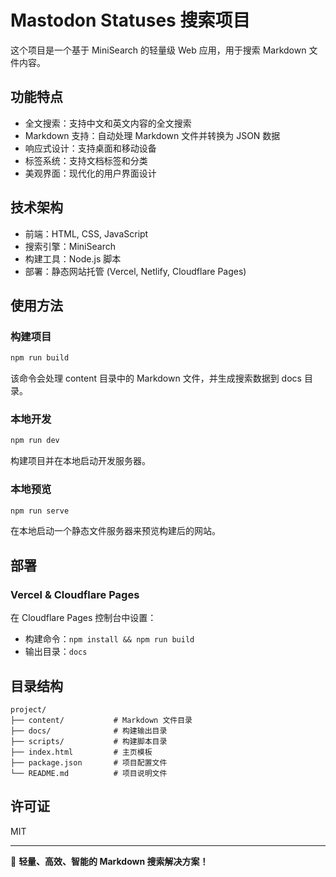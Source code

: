 # Mastodon Statuses 搜索项目

这个项目是一个基于 MiniSearch 的轻量级 Web 应用，用于搜索 Markdown 文件内容。

## 功能特点

- 全文搜索：支持中文和英文内容的全文搜索
- Markdown 支持：自动处理 Markdown 文件并转换为 JSON 数据
- 响应式设计：支持桌面和移动设备
- 标签系统：支持文档标签和分类
- 美观界面：现代化的用户界面设计

## 技术架构

- 前端：HTML, CSS, JavaScript
- 搜索引擎：MiniSearch
- 构建工具：Node.js 脚本
- 部署：静态网站托管 (Vercel, Netlify, Cloudflare Pages)

## 使用方法

### 构建项目

```bash
npm run build
```

该命令会处理 content 目录中的 Markdown 文件，并生成搜索数据到 docs 目录。

### 本地开发

```bash
npm run dev
```

构建项目并在本地启动开发服务器。

### 本地预览

```bash
npm run serve
```

在本地启动一个静态文件服务器来预览构建后的网站。

## 部署

### Vercel & Cloudflare Pages

在 Cloudflare Pages 控制台中设置：

- 构建命令：`npm install && npm run build`
- 输出目录：`docs`

## 目录结构

```
project/
├── content/           # Markdown 文件目录
├── docs/              # 构建输出目录
├── scripts/           # 构建脚本目录
├── index.html         # 主页模板
├── package.json       # 项目配置文件
└── README.md          # 项目说明文件
```

## 许可证

MIT

---

🎉 **轻量、高效、智能的 Markdown 搜索解决方案！**
